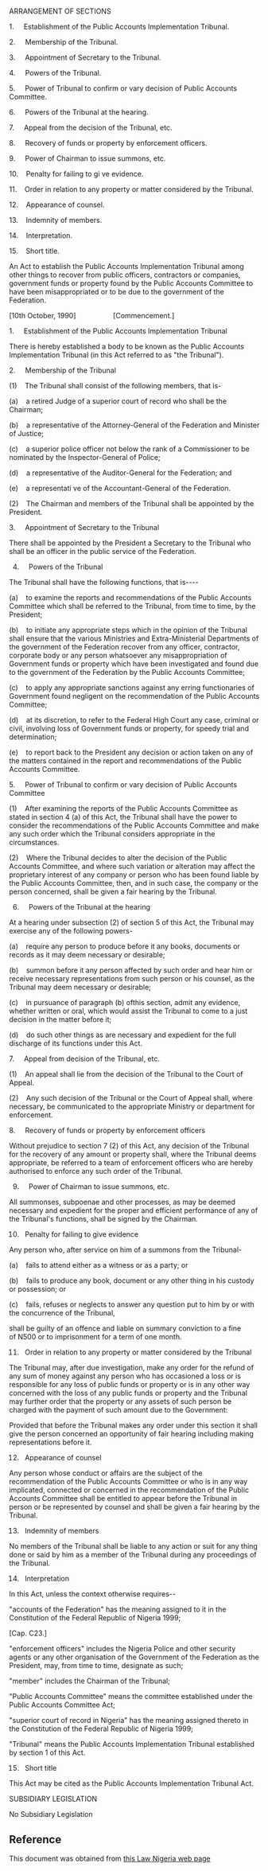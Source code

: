 # 

ARRANGEMENT OF SECTIONS

1.     Establishment of the Public Accounts Implementation Tribunal.

2.     Membership of the Tribunal.

3.     Appointment of Secretary to the Tribunal.

4.     Powers of the Tribunal.

5.     Power of Tribunal to confirm or vary decision of Public Accounts Committee.

6.     Powers of the Tribunal at the hearing.

7.     Appeal from the decision of the Tribunal, etc.

8.     Recovery of funds or property by enforcement officers.

9.     Power of Chairman to issue summons, etc.

10.    Penalty for failing to gi ve evidence.

11.    Order in relation to any property or matter considered by the Tribunal.

12.    Appearance of counsel.

13.    Indemnity of members.

14.    Interpretation.

15.    Short title.

An Act to establish the Public Accounts Implementation Tribunal among other things to recover from public officers, contractors or companies, government funds or property found by the Public Accounts Committee to have been misappropriated or to be due to the government of the Federation.

[10th October, 1990]                   [Commencement.]

1.     Establishment of the Public Accounts Implementation Tribunal

There is hereby established a body to be known as the Public Accounts Implementation Tribunal (in this Act referred to as "the Tribunal").

2.     Membership of the Tribunal

(1)    The Tribunal shall consist of the following members, that is-

(a)    a retired Judge of a superior court of record who shall be the Chairman;

(b)    a representative of the Attorney-General of the Federation and Minister of Justice;

(c)    a superior police officer not below the rank of a Commissioner to be nominated by the Inspector-General of Police;

(d)    a representative of the Auditor-General for the Federation; and

(e)    a representati ve of the Accountant-General of the Federation.

(2)    The Chairman and members of the Tribunal shall be appointed by the President.

3.     Appointment of Secretary to the Tribunal

There shall be appointed by the President a Secretary to the Tribunal who shall be an officer in the public service of the Federation.

4.     Powers of the Tribunal

The Tribunal shall have the following functions, that is----

(a)    to examine the reports and recommendations of the Public Accounts Committee which shall be referred to the Tribunal, from time to time, by the President;

(b)    to initiate any appropriate steps which in the opinion of the Tribunal shall ensure that the various Ministries and Extra-Ministerial Departments of the government of the Federation recover from any officer, contractor, corporate body or any person whatsoever any misappropriation of Government funds or property which have been investigated and found due to the government of the Federation by the Public Accounts Committee;

(c)    to apply any appropriate sanctions against any erring functionaries of Government found negligent on the recommendation of the Public Accounts Committee;

(d)    at its discretion, to refer to the Federal High Court any case, criminal or civil, involving loss of Government funds or property, for speedy trial and determination;

(e)    to report back to the President any decision or action taken on any of the matters contained in the report and recommendations of the Public Accounts Committee.

5.     Power of Tribunal to confirm or vary decision of Public Accounts Committee

(1)    After examining the reports of the Public Accounts Committee as stated in section 4 (a) of this Act, the Tribunal shall have the power to consider the recommendations of the Public Accounts Committee and make any such order which the Tribunal considers appropriate in the circumstances.

(2)    Where the Tribunal decides to alter the decision of the Public Accounts Committee, and where such variation or alteration may affect the proprietary interest of any company or person who has been found liable by the Public Accounts Committee, then, and in such case, the company or the person concerned, shall be given a fair hearing by the Tribunal.

6.     Powers of the Tribunal at the hearing

At a hearing under subsection (2) of section 5 of this Act, the Tribunal may exercise any of the following powers-

(a)    require any person to produce before it any books, documents or records as it may deem necessary or desirable;

(b)    summon before it any person affected by such order and hear him or receive necessary representations from such person or his counsel, as the Tribunal may deem necessary or desirable;

(c)    in pursuance of paragraph (b) ofthis section, admit any evidence, whether written or oral, which would assist the Tribunal to come to a just decision in the matter before it;

(d)    do such other things as are necessary and expedient for the full discharge of its functions under this Act.

7.     Appeal from decision of the Tribunal, etc.

(1)    An appeal shall lie from the decision of the Tribunal to the Court of Appeal.

(2)    Any such decision of the Tribunal or the Court of Appeal shall, where necessary, be communicated to the appropriate Ministry or department for enforcement.

8.     Recovery of funds or property by enforcement officers

Without prejudice to section 7 (2) of this Act, any decision of the Tribunal for the recovery of any amount or property shall, where the Tribunal deems appropriate, be referred to a team of enforcement officers who are hereby authorised to enforce any such order of the Tribunal.

9.     Power of Chairman to issue summons, etc.

All summonses, subpoenae and other processes, as may be deemed necessary and expedient for the proper and efficient performance of any of the Tribunal's functions, shall be signed by the Chairman.

10.   Penalty for failing to give evidence

Any person who, after service on him of a summons from the Tribunal-

(a)    fails to attend either as a witness or as a party; or

(b)    fails to produce any book, document or any other thing in his custody or possession; or

(c)    fails, refuses or neglects to answer any question put to him by or with the concurrence of the Tribunal,

shall be guilty of an offence and liable on summary conviction to a fine of N500 or to imprisonment for a term of one month.

11.   Order in relation to any property or matter considered by the Tribunal

The Tribunal may, after due investigation, make any order for the refund of any sum of money against any person who has occasioned a loss or is responsible for any loss of public funds or property or is in any other way concerned with the loss of any public funds or property and the Tribunal may further order that the property or any assets of such person be charged with the payment of such amount due to the Government:

Provided that before the Tribunal makes any order under this section it shall give the person concerned an opportunity of fair hearing including making representations before it.

12.   Appearance of counsel

Any person whose conduct or affairs are the subject of the recommendation of the Public Accounts Committee or who is in any way implicated, connected or concerned in the recommendation of the Public Accounts Committee shall be entitled to appear before the Tribunal in person or be represented by counsel and shall be given a fair hearing by the Tribunal.

13.   Indemnity of members

No members of the Tribunal shall be liable to any action or suit for any thing done or said by him as a member of the Tribunal during any proceedings of the Tribunal.

14.   Interpretation

In this Act, unless the context otherwise requires--

"accounts of the Federation" has the meaning assigned to it in the Constitution of the Federal Republic of Nigeria 1999;

[Cap. C23.]

"enforcement officers" includes the Nigeria Police and other security agents or any other organisation of the Government of the Federation as the President, may, from time to time, designate as such;

"member" includes the Chairman of the Tribunal;

"Public Accounts Committee" means the committee established under the Public Accounts Committee Act;

"superior court of record in Nigeria" has the meaning assigned thereto in the Constitution of the Federal Republic of Nigeria 1999;

"Tribunal" means the Public Accounts Implementation Tribunal established by section 1 of this Act.

15.   Short title

This Act may be cited as the Public Accounts Implementation Tribunal Act.

SUBSIDIARY LEGISLATION

No Subsidiary Legislation

## Reference

This document was obtained from [this Law Nigeria web page](http://www.lawnigeria.com/LFN/P/Public-Accounts-Implementation-Tribunal-Act.php)